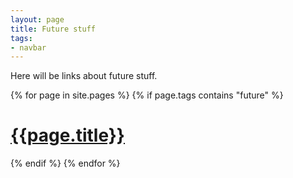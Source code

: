 ```yaml
---
layout: page
title: Future stuff
tags:
- navbar
---
```


Here will be links about future stuff.

{% for page in site.pages %}
{% if page.tags contains "future" %}
<h1><a href="{{page.url}}">{{page.title}}</a></h1>
{% endif %}
{% endfor %}


